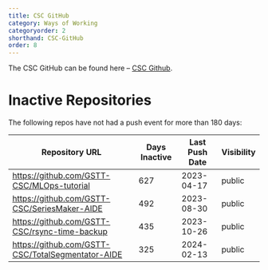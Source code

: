 ```yaml
---
title: CSC GitHub
category: Ways of Working
categoryorder: 2
shorthand: CSC-GitHub
order: 8
---
```


The CSC GitHub can be found here – <a href="https://github.com/GSTT-CSC/">CSC Github</a>.

# Inactive Repositories

The following repos have not had a push event for more than 180 days:

| Repository URL | Days Inactive | Last Push Date | Visibility |
| --- | --- | --- | --- |
| https://github.com/GSTT-CSC/MLOps-tutorial | 627 | 2023-04-17 | public |
| https://github.com/GSTT-CSC/SeriesMaker-AIDE | 492 | 2023-08-30 | public |
| https://github.com/GSTT-CSC/rsync-time-backup | 435 | 2023-10-26 | public |
| https://github.com/GSTT-CSC/TotalSegmentator-AIDE | 325 | 2024-02-13 | public |
